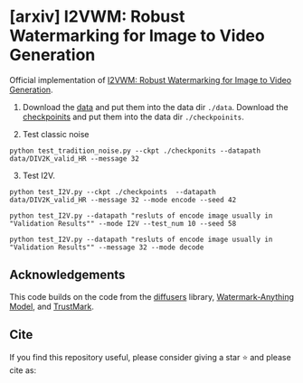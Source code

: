 # [arxiv] I2VWM: Robust Watermarking for Image to Video Generation
Official implementation of [I2VWM: Robust Watermarking for Image to Video Generation](https://arxiv.org/abs/2509.17773).



1. Download the [data](https://drive.google.com/drive/folders/1QD9JIJLumOGtbDpGwsl2EJ7HIFixn37D?usp=drive_link) and put them into the data dir `./data`. Download the [checkpoinits](https://drive.google.com/drive/folders/1DqUIDm-GtGmGxQcZct1bMV5fizTG4fdI?usp=drive_link) and put them into the data dir `./checkpoinits`.

2. Test classic noise

```
python test_tradition_noise.py --ckpt ./checkponits --datapath data/DIV2K_valid_HR --message 32 
```

3. Test I2V. 


```
python test_I2V.py --ckpt ./checkpoints  --datapath data/DIV2K_valid_HR --message 32 --mode encode --seed 42

python test_I2V.py --datapath "resluts of encode image usually in "Validation Results"" --mode I2V --test_num 10 --seed 58

python test_I2V.py --datapath "resluts of encode image usually in "Validation Results"" --message 32 --mode decode
```


## Acknowledgements
This code builds on the code from the [diffusers](https://github.com/huggingface/diffusers) library, [Watermark-Anything Model](https://github.com/facebookresearch/watermark-anything), and [TrustMark](https://github.com/adobe/trustmark). 

## Cite
If you find this repository useful, please consider giving a star ⭐ and please cite as:
```

```